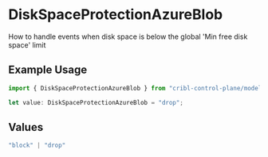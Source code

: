 # DiskSpaceProtectionAzureBlob

How to handle events when disk space is below the global 'Min free disk space' limit

## Example Usage

```typescript
import { DiskSpaceProtectionAzureBlob } from "cribl-control-plane/models/operations";

let value: DiskSpaceProtectionAzureBlob = "drop";
```

## Values

```typescript
"block" | "drop"
```